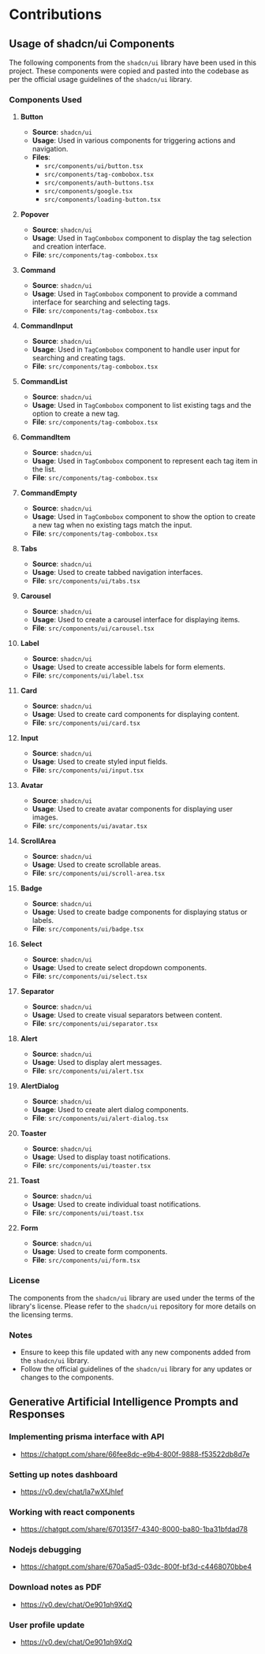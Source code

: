 # Contributions

## Usage of shadcn/ui Components

The following components from the `shadcn/ui` library have been used in this project. These components were copied and pasted into the codebase as per the official usage guidelines of the `shadcn/ui` library.

### Components Used

1. **Button**
   - **Source**: `shadcn/ui`
   - **Usage**: Used in various components for triggering actions and navigation.
   - **Files**: 
     - `src/components/ui/button.tsx`
     - `src/components/tag-combobox.tsx`
     - `src/components/auth-buttons.tsx`
     - `src/components/google.tsx`
     - `src/components/loading-button.tsx`

2. **Popover**
   - **Source**: `shadcn/ui`
   - **Usage**: Used in `TagCombobox` component to display the tag selection and creation interface.
   - **File**: `src/components/tag-combobox.tsx`

3. **Command**
   - **Source**: `shadcn/ui`
   - **Usage**: Used in `TagCombobox` component to provide a command interface for searching and selecting tags.
   - **File**: `src/components/tag-combobox.tsx`

4. **CommandInput**
   - **Source**: `shadcn/ui`
   - **Usage**: Used in `TagCombobox` component to handle user input for searching and creating tags.
   - **File**: `src/components/tag-combobox.tsx`

5. **CommandList**
   - **Source**: `shadcn/ui`
   - **Usage**: Used in `TagCombobox` component to list existing tags and the option to create a new tag.
   - **File**: `src/components/tag-combobox.tsx`

6. **CommandItem**
   - **Source**: `shadcn/ui`
   - **Usage**: Used in `TagCombobox` component to represent each tag item in the list.
   - **File**: `src/components/tag-combobox.tsx`

7. **CommandEmpty**
   - **Source**: `shadcn/ui`
   - **Usage**: Used in `TagCombobox` component to show the option to create a new tag when no existing tags match the input.
   - **File**: `src/components/tag-combobox.tsx`

8. **Tabs**
   - **Source**: `shadcn/ui`
   - **Usage**: Used to create tabbed navigation interfaces.
   - **File**: `src/components/ui/tabs.tsx`

9. **Carousel**
   - **Source**: `shadcn/ui`
   - **Usage**: Used to create a carousel interface for displaying items.
   - **File**: `src/components/ui/carousel.tsx`

10. **Label**
    - **Source**: `shadcn/ui`
    - **Usage**: Used to create accessible labels for form elements.
    - **File**: `src/components/ui/label.tsx`

11. **Card**
    - **Source**: `shadcn/ui`
    - **Usage**: Used to create card components for displaying content.
    - **File**: `src/components/ui/card.tsx`

12. **Input**
    - **Source**: `shadcn/ui`
    - **Usage**: Used to create styled input fields.
    - **File**: `src/components/ui/input.tsx`

13. **Avatar**
    - **Source**: `shadcn/ui`
    - **Usage**: Used to create avatar components for displaying user images.
    - **File**: `src/components/ui/avatar.tsx`

14. **ScrollArea**
    - **Source**: `shadcn/ui`
    - **Usage**: Used to create scrollable areas.
    - **File**: `src/components/ui/scroll-area.tsx`

15. **Badge**
    - **Source**: `shadcn/ui`
    - **Usage**: Used to create badge components for displaying status or labels.
    - **File**: `src/components/ui/badge.tsx`

16. **Select**
    - **Source**: `shadcn/ui`
    - **Usage**: Used to create select dropdown components.
    - **File**: `src/components/ui/select.tsx`

17. **Separator**
    - **Source**: `shadcn/ui`
    - **Usage**: Used to create visual separators between content.
    - **File**: `src/components/ui/separator.tsx`

18. **Alert**
    - **Source**: `shadcn/ui`
    - **Usage**: Used to display alert messages.
    - **File**: `src/components/ui/alert.tsx`

19. **AlertDialog**
    - **Source**: `shadcn/ui`
    - **Usage**: Used to create alert dialog components.
    - **File**: `src/components/ui/alert-dialog.tsx`

20. **Toaster**
    - **Source**: `shadcn/ui`
    - **Usage**: Used to display toast notifications.
    - **File**: `src/components/ui/toaster.tsx`

21. **Toast**
    - **Source**: `shadcn/ui`
    - **Usage**: Used to create individual toast notifications.
    - **File**: `src/components/ui/toast.tsx`

22. **Form**
    - **Source**: `shadcn/ui`
    - **Usage**: Used to create form components.
    - **File**: `src/components/ui/form.tsx`

### License

The components from the `shadcn/ui` library are used under the terms of the library's license. Please refer to the `shadcn/ui` repository for more details on the licensing terms.

### Notes

- Ensure to keep this file updated with any new components added from the `shadcn/ui` library.
- Follow the official guidelines of the `shadcn/ui` library for any updates or changes to the components.

## Generative Artificial Intelligence Prompts and Responses

### Implementing prisma interface with API
 - https://chatgpt.com/share/66fee8dc-e9b4-800f-9888-f53522db8d7e

### Setting up notes dashboard
- https://v0.dev/chat/la7wXfJhIef

### Working with react components
- https://chatgpt.com/share/670135f7-4340-8000-ba80-1ba31bfdad78

### Nodejs debugging
- https://chatgpt.com/share/670a5ad5-03dc-800f-bf3d-c4468070bbe4

### Download notes as PDF
- https://v0.dev/chat/Oe901qh9XdQ

### User profile update
- https://v0.dev/chat/Oe901qh9XdQ
